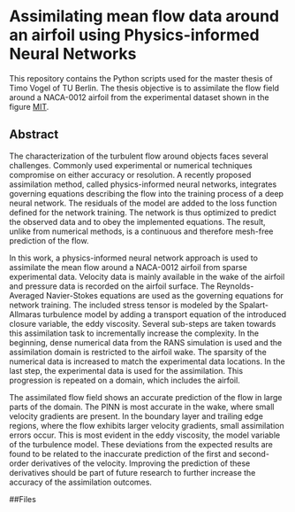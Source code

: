 #  Assimilating mean flow data around an airfoil using Physics-informed Neural Networks
This repository contains the Python scripts used for the master thesis of Timo Vogel of TU Berlin. The thesis objective is to assimilate the flow field around a NACA-0012 airfoil from the experimental dataset shown in the figure [MIT](https://choosealicense.com/licenses/mit/).


## Abstract
The characterization of the turbulent flow around objects faces several challenges. Commonly used experimental or numerical techniques compromise on either accuracy or resolution. A recently proposed assimilation method, called physics-informed neural networks, integrates governing equations describing the flow into the training process of a deep neural network. The residuals of the model are added to the loss function defined for the network training. The network is thus optimized to predict the observed data and to obey the implemented equations. The result, unlike from numerical methods, is a continuous and therefore mesh-free prediction of the flow. 

In this work, a physics-informed neural network approach is used to assimilate the mean flow around a NACA-0012 airfoil from sparse experimental data. Velocity data is mainly available in the wake of the airfoil and pressure data is recorded on the airfoil surface. The Reynolds-Averaged Navier-Stokes equations are used as the governing equations for network training. The included stress tensor is modeled by the Spalart-Allmaras turbulence model by adding a transport equation of the introduced closure variable, the eddy viscosity.
Several sub-steps are taken towards this assimilation task to incrementally increase the complexity. In the beginning, dense numerical data from the RANS simulation is used and the assimilation domain is restricted to the airfoil wake. The sparsity of the numerical data is increased to match the experimental data locations. In the last step, the experimental data is used for the assimilation. This progression is repeated on a domain, which includes the airfoil.
 
The assimilated flow field shows an accurate prediction of the flow in large parts of the domain. The PINN is most accurate in the wake, where small velocity gradients are present. In the boundary layer and trailing edge regions, where the flow exhibits larger velocity gradients, small assimilation errors occur. This is most evident in the eddy viscosity, the model variable of the turbulence model. These deviations from the expected results are found to be related to the inaccurate prediction of the first and second-order derivatives of the velocity. Improving the prediction of these derivatives should be part of future research to further increase the accuracy of the assimilation outcomes.

##Files
